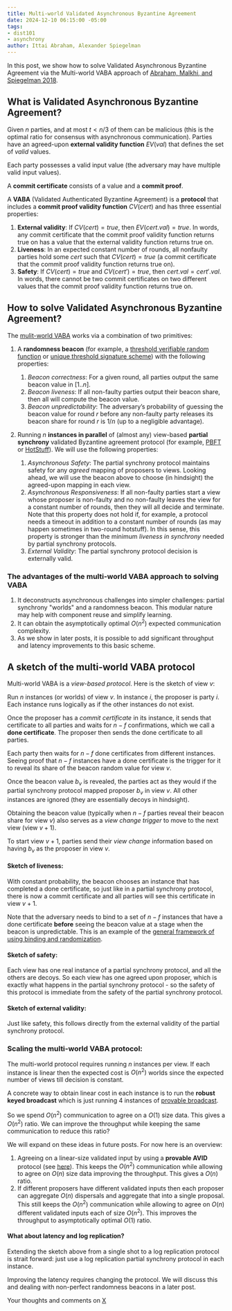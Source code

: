 ```yaml
---
title: Multi-world Validated Asynchronous Byzantine Agreement
date: 2024-12-10 06:15:00 -05:00
tags:
- dist101
- asynchrony
author: Ittai Abraham, Alexander Spiegelman
---
```


In this post, we show how to solve Validated Asynchronous Byzantine Agreement via the Multi-world VABA approach of [Abraham, Malkhi, and Spiegelman 2018](https://arxiv.org/pdf/1811.01332). 

## What is Validated Asynchronous Byzantine Agreement?


Given $n$ parties, and at most $t<n/3$ of them can be malicious (this is the optimal ratio for consensus with asynchronous communication). Parties have an agreed-upon **external validity function** $EV(val)$ that defines the set of *valid* values. 

Each party possesses a valid input value (the adversary may have multiple valid input values). 

A **commit certificate** consists of a value and a **commit proof**. 

A **VABA** (Validated Authenticated Byzantine Agreement) is a **protocol** that includes a **commit proof validity function** $CV(cert)$ and has three essential properties:


1. **External validity**: If $CV(cert)=true$, then $EV(cert.val)=true$. In words, any commit certificate that the commit proof validity function returns true on has a value that the external validity function returns true on.
2. **Liveness**: In an expected constant number of rounds, all nonfaulty parties hold some $cert$ such that $CV(cert)=true$ (a commit certificate that the commit proof validity function returns true on).
3. **Safety**: If $CV(cert)=true$ and $CV(cert')=true$, then $cert.val=cert'.val$. In words, there cannot be two commit certificates on two different values that the commit proof validity function returns true on.


## How to solve Validated Asynchronous Byzantine Agreement?

The [mulit-world VABA](https://arxiv.org/pdf/1811.01332) works via a combination of two primitives:

1. A **randomness beacon** (for example, a [threshold verifiable random function](https://eprint.iacr.org/2000/034.pdf) or [unique threshold signature scheme](https://www.iacr.org/archive/asiacrypt2001/22480516.pdf)) with the following properties:

    1. *Beacon correctness*: For a given round, all parties output the same beacon value in $[1..n]$.  
    2. *Beacon liveness*: If all non-faulty parties output their beacon share, then all will compute the beacon value.
    3. *Beacon unpredictability*: The adversary’s probability of guessing the beacon value for round $r$ before any non-faulty party releases its beacon share for round $r$ is $1/n$ (up to a negligible advantage).

2. Running $n$ **instances in parallel** of (almost any) view-based **partial synchrony** validated Byzantine agreement protocol (for example, [PBFT](https://decentralizedthoughts.github.io/2022-11-20-pbft-via-locked-braodcast/) or [HotStuff](https://arxiv.org/pdf/1803.05069)). We will use the following properties:
 
    1. *Asynchronous Safety*: The partial synchrony protocol maintains safety for any *agreed* mapping of proposers to views. Looking ahead, we will use the beacon above to choose (in hindsight) the agreed-upon mapping in each view.
    2. *Asynchronous Responsiveness*: If all non-faulty parties start a view whose proposer is non-faulty and no non-faulty leaves the view for a constant number of rounds, then they will all decide and terminate. Note that this property does not hold if, for example, a protocol needs a timeout in addition to a constant number of rounds (as may happen sometimes in two-round hotstuff). In this sense, this property is stronger than the minimum *liveness in synchrony* needed by partial synchrony protocols. 
    3. *External Validity*: The partial synchrony protocol decision is externally valid.





### The advantages of the multi-world VABA approach to solving VABA

1. It deconstructs asynchronous challenges into simpler challenges: partial synchrony "worlds" and a randomness beacon. This modular nature may help with component reuse and simplify learning.
2. It can obtain the asymptotically optimal $O(n^2)$ expected communication complexity.
3. As we show in later posts, it is possible to add significant throughput and latency improvements to this basic scheme.



## A sketch of the multi-world VABA protocol



Multi-world VABA is a *view-based protocol*. Here is the sketch of view $v$:

Run $n$ instances (or worlds) of view $v$. In instance $i$, the proposer is party $i$. Each instance runs logically as if the other instances do not exist.

Once the proposer has a *commit certificate* in its instance, it sends that certificate to all parties and waits for $n-f$ confirmations, which we call a **done certificate**. The proposer then sends the done certificate to all parties.


Each party then waits for $n-f$ done certificates from different instances. Seeing proof that $n-f$ instances have a done certificate is the trigger for it to reveal its share of the beacon random value for view $v$.

Once the beacon value $b_v$ is revealed, the parties act as they would if the partial synchrony protocol mapped proposer $b_v$ in view $v$. All other instances are ignored (they are essentially decoys in hindsight).

Obtaining the beacon value (typically when $n-f$ parties reveal their beacon share for view $v$) also serves as a *view change trigger* to move to the next view (view $v+1$).


To start view $v+1$, parties send their *view change* information based on having $b_v$ as the proposer in view $v$. 


#### Sketch of liveness:

With constant probability, the beacon chooses an instance that has completed a done certificate, so just like in a partial synchrony protocol, there is now a commit certificate and all parties will see this certificate in view $v+1$.


Note that the adversary needs to bind to a set of $n-f$ instances that have a done certificate **before** seeing the beacon value at a stage when the beacon is unpredictable. This is an example of the [general framework of using binding and randomization](/2024-12-10-bind-and-rand.md).

#### Sketch of safety:

Each view has one real instance of a partial synchrony protocol, and all the others are decoys. So each view has one agreed upon proposer, which is exactly what happens in the partial synchrony protocol - so the safety of this protocol is immediate from the safety of the partial synchrony protocol.


#### Sketch of external validity:

Just like safety, this follows directly from the external validity of the partial synchrony protocol.



### Scaling the multi-world VABA protocol:


The multi-world protocol requires running $n$ instances per view. If each instance is linear then the expected cost is $O(n^2)$ worlds since the expected number of views till decision is constant.

A concrete way to obtain linear cost in each instance is to run the **robust keyed broadcast** which is just running 4 instances of [provable broadcast](https://decentralizedthoughts.github.io/2022-09-10-provable-broadcast/).

So we spend $O(n^2)$ communication to agree on a $O(1)$ size data. This gives a $O(n^2)$ ratio. We can improve the throughput while keeping the same communication to reduce this ratio?

We will expand on these ideas in future posts. For now here is an overview:

1. Agreeing on a linear-size validated input by using a **provable AVID** protocol (see [here](https://decentralizedthoughts.github.io/2024-08-08-vid/)). This keeps the $O(n^2)$ communication while allowing to agree on $O(n)$ size data improving the throughput. This gives a $O(n)$ ratio.
2. If different proposers have different validated inputs then each proposer can aggregate $O(n)$ dispersals and aggregate that into a single proposal. This still keeps the $O(n^2)$ communication while allowing to agree on $O(n)$ different validated inputs each of size $O(n^2)$. This improves the throughput to asymptotically optimal $O(1)$ ratio.


#### What about latency and log replication?

Extending the sketch above from a single shot to a log replication protocol is strait forward: just use a log replication partial synchrony protocol in each instance.

Improving the latency requires changing the protocol. We will discuss this and dealing with non-perfect randomness beacons in a later post.

Your thoughts and comments on [X]()